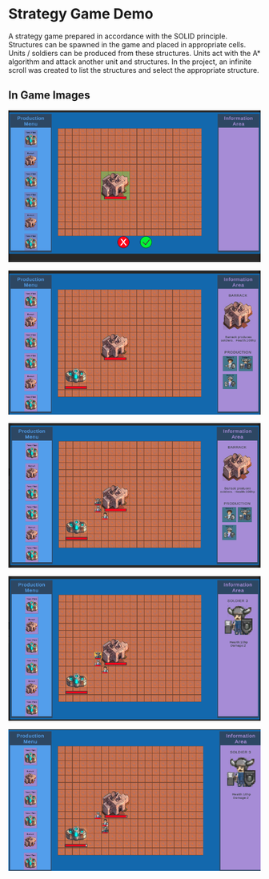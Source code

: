 # Strategy Game Demo
A strategy game prepared in accordance with the SOLID principle. Structures can be spawned in the game and placed in appropriate cells. Units / soldiers can be produced from these structures. Units act with the A* algorithm and attack another unit and structures. In the project, an infinite scroll was created to list the structures and select the appropriate structure.

## In Game Images
<p>
  <img src="Images/Ekran Resmi 2023-10-10 17.01.39.png"/>
</p>
<p>
  <img src="Images/Ekran Resmi 2023-10-10 17.02.07.png"/>
</p>
<p>
  <img src="Images/Ekran Resmi 2023-10-10 17.02.17.png"/>
</p>
<p>
  <img src="Images/Ekran Resmi 2023-10-10 17.02.32.png"/>
</p>
<p>
  <img src="Images/Ekran Resmi 2023-10-10 17.04.54.png"/>
</p>

